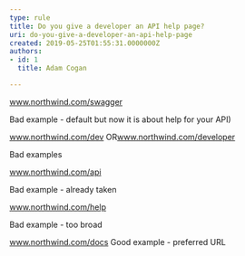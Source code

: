 ```yaml
---
type: rule
title: Do you give a developer an API help page?
uri: do-you-give-a-developer-an-api-help-page
created: 2019-05-25T01:55:31.0000000Z
authors:
- id: 1
  title: Adam Cogan

---
```


 
www.northwind.com/swagger

Bad example - default but now it is about help for your API)​​

www.northwind.com/dev​
OR​
www.northwind.com/developer


Bad example​​s

www.northwind.com/api


Bad example - already taken

www.northwind.com/help


Bad example - too broad

 
www.northwind.com/docs
Good example - preferred URL​


